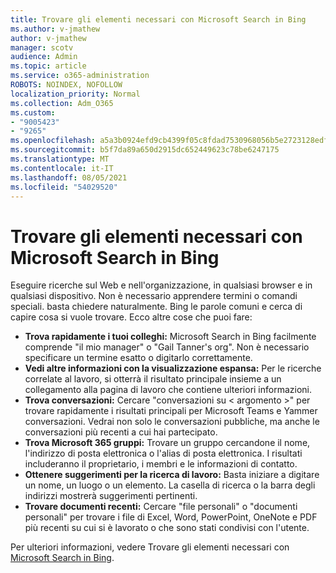```yaml
---
title: Trovare gli elementi necessari con Microsoft Search in Bing
ms.author: v-jmathew
author: v-jmathew
manager: scotv
audience: Admin
ms.topic: article
ms.service: o365-administration
ROBOTS: NOINDEX, NOFOLLOW
localization_priority: Normal
ms.collection: Adm_O365
ms.custom:
- "9005423"
- "9265"
ms.openlocfilehash: a5a3b0924efd9cb4399f05c8fdad7530968056b5e2723128edf6cfbc2f92f558
ms.sourcegitcommit: b5f7da89a650d2915dc652449623c78be6247175
ms.translationtype: MT
ms.contentlocale: it-IT
ms.lasthandoff: 08/05/2021
ms.locfileid: "54029520"
---
```

# <a name="find-what-you-need-with-microsoft-search-in-bing"></a>Trovare gli elementi necessari con Microsoft Search in Bing

Eseguire ricerche sul Web e nell'organizzazione, in qualsiasi browser e in qualsiasi dispositivo. Non è necessario apprendere termini o comandi speciali. basta chiedere naturalmente. Bing le parole comuni e cerca di capire cosa si vuole trovare. Ecco altre cose che puoi fare:

- **Trova rapidamente i tuoi colleghi:** Microsoft Search in Bing facilmente comprende "il mio manager" o "Gail Tanner's org". Non è necessario specificare un termine esatto o digitarlo correttamente.
- **Vedi altre informazioni con la visualizzazione espansa:** Per le ricerche correlate al lavoro, si otterrà il risultato principale insieme a un collegamento alla pagina di lavoro che contiene ulteriori informazioni.
- **Trova conversazioni:** Cercare "conversazioni su < argomento >" per trovare rapidamente i risultati principali per Microsoft Teams e Yammer conversazioni. Vedrai non solo le conversazioni pubbliche, ma anche le conversazioni più recenti a cui hai partecipato.
- **Trova Microsoft 365 gruppi:** Trovare un gruppo cercandone il nome, l'indirizzo di posta elettronica o l'alias di posta elettronica. I risultati includeranno il proprietario, i membri e le informazioni di contatto.
- **Ottenere suggerimenti per la ricerca di lavoro:** Basta iniziare a digitare un nome, un luogo o un elemento. La casella di ricerca o la barra degli indirizzi mostrerà suggerimenti pertinenti.
- **Trovare documenti recenti:** Cercare "file personali" o "documenti personali" per trovare i file di Excel, Word, PowerPoint, OneNote e PDF più recenti su cui si è lavorato o che sono stati condivisi con l'utente.

Per ulteriori informazioni, vedere Trovare gli elementi necessari con [Microsoft Search in Bing](https://go.microsoft.com/fwlink/?linkid=2149027).
